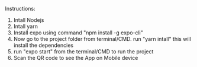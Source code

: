 
Instructions:

1. Intall Nodejs 
2. Intall yarn 
3. Install expo using command "npm install -g expo-cli"
4. Now go to the project folder from terminal/CMD. run "yarn intall" this will install the dependencies
5. run "expo start" from the terminal/CMD to run the project 
6. Scan the QR code to see the App on Mobile device

